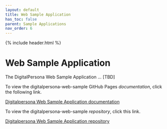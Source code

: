 ```yaml
---
layout: default
title: Web Sample Application
has_toc: false
parent: Sample Applications
nav_order: 6  
---
```


{% include header.html %}
<BR>

# Web Sample Application

The DigitalPersona Web Sample Application ... [TBD]

To view the digitalpersona-web-sample GitHub Pages *documentation*,  click the following link.

[Digitalpersona Web Sample Application  documentation](https://hidglobal.github.io/digitalpersona-web-sample/)

To view the digitalpersona-web-sample *repository*,  click this link.

[Digitalpersona Web Sample Application repository](https://github.com/hidglobal/digitalpersona-web-sample/)

